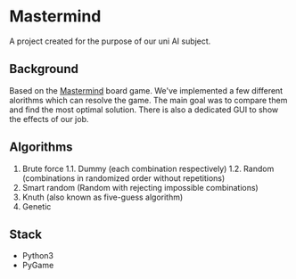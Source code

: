 
# Mastermind

A project created for the purpose of our uni AI subject.

##  Background

Based on the  [Mastermind](https://en.wikipedia.org/wiki/Mastermind_%28board_game%29) board game. We've implemented a few different alorithms which can resolve the game. The main goal was to compare them and find the most optimal solution. There is also a dedicated GUI to show the effects  of our job.

## Algorithms
 1. Brute force
	1.1. Dummy (each combination respectively)
	1.2. Random (combinations in randomized order without repetitions)
2. Smart random (Random with rejecting impossible combinations)
3. Knuth (also known as five-guess algorithm)
4. Genetic

## Stack

 - Python3
 - PyGame
